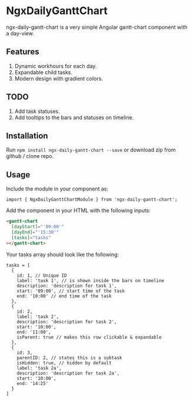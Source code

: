 # NgxDailyGanttChart

ngx-daily-gantt-chart is a very simple Angular gantt-chart component with a day-view.

## Features

1. Dynamic workhours for each day.
2. Expandable child tasks.
3. Modern design with gradient colors.

## TODO

1. Add task statuses.
2. Add tooltips to the bars and statuses on timeline.

## Installation

Run `npm install ngx-daily-gantt-chart --save` or download zip from github / clone repo.

## Usage

Include the module in your component as:

`import { NgxDailyGanttChartModule } from 'ngx-daily-gantt-chart';`

Add the component in your HTML with the following inputs:

```HTML
<gantt-chart
  [dayStart]="'09:00'"
  [dayEnd]="'15:30'"
  [tasks]="tasks"
></gantt-chart>
```

Your tasks array should look like the following:

```TS
tasks = [
  {
    id: 1, // Unique ID
    label: 'task 1', // is shown inside the bars on timeline
    description: 'description for task 1',
    start: '09:00', // start time of the task
    end: '10:00' // end time of the task
  },
  {
    id: 2,
    label: 'task 2',
    description: 'description for task 2',
    start: '10:00',
    end: '11:00',
    isParent: true // makes this row clickable & expandable
  },
  {
    id: 3,
    parentID: 2, // states this is a subtask
    isHidden: true, // hidden by default
    label: 'task 2a',
    description: 'description for task 2a',
    start: '10:00',
    end: '14:25'
  }
]
```
